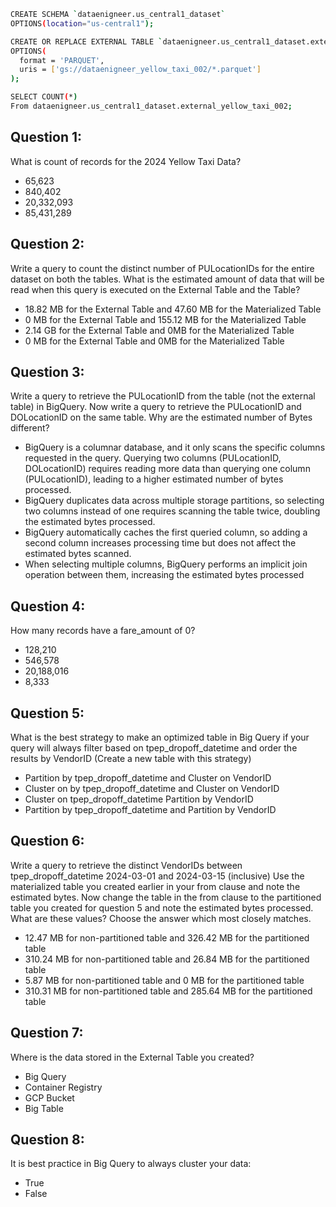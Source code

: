 ```bash
CREATE SCHEMA `dataenigneer.us_central1_dataset`
OPTIONS(location="us-central1");
```
```bash
CREATE OR REPLACE EXTERNAL TABLE `dataenigneer.us_central1_dataset.external_yellow_taxi_002`
OPTIONS(
  format = 'PARQUET',
  uris = ['gs://dataenigneer_yellow_taxi_002/*.parquet']
);
```
```bash
SELECT COUNT(*)
From dataenigneer.us_central1_dataset.external_yellow_taxi_002;
```

## Question 1: 

What is count of records for the 2024 Yellow Taxi Data?
* 65,623
* 840,402
* 20,332,093
* 85,431,289

## Question 2:

Write a query to count the distinct number of PULocationIDs for the entire dataset on both the tables. What is the estimated amount of data that will be read when this query is executed on the External Table and the Table?
* 18.82 MB for the External Table and 47.60 MB for the Materialized Table
* 0 MB for the External Table and 155.12 MB for the Materialized Table
* 2.14 GB for the External Table and 0MB for the Materialized Table
* 0 MB for the External Table and 0MB for the Materialized Table
  
## Question 3:

Write a query to retrieve the PULocationID from the table (not the external table) in BigQuery. Now write a query to retrieve the PULocationID and DOLocationID on the same table. Why are the estimated number of Bytes different?
* BigQuery is a columnar database, and it only scans the specific columns requested in the query. Querying two columns (PULocationID, DOLocationID) requires reading more data than querying one column (PULocationID), leading to a higher estimated number of bytes processed.
* BigQuery duplicates data across multiple storage partitions, so selecting two columns instead of one requires scanning the table twice, doubling the estimated bytes processed.
* BigQuery automatically caches the first queried column, so adding a second column increases processing time but does not affect the estimated bytes scanned.
* When selecting multiple columns, BigQuery performs an implicit join operation between them, increasing the estimated bytes processed

## Question 4:

How many records have a fare_amount of 0?
* 128,210
* 546,578
* 20,188,016
* 8,333

## Question 5: 

What is the best strategy to make an optimized table in Big Query if your query will always filter based on tpep_dropoff_datetime and order the results by VendorID (Create a new table with this strategy)
* Partition by tpep_dropoff_datetime and Cluster on VendorID
* Cluster on by tpep_dropoff_datetime and Cluster on VendorID
* Cluster on tpep_dropoff_datetime Partition by VendorID
* Partition by tpep_dropoff_datetime and Partition by VendorID

## Question 6: 

Write a query to retrieve the distinct VendorIDs between tpep_dropoff_datetime 2024-03-01 and 2024-03-15 (inclusive)
Use the materialized table you created earlier in your from clause and note the estimated bytes. Now change the table in the from clause to the partitioned table you created for question 5 and note the estimated bytes processed. What are these values?
Choose the answer which most closely matches.
* 12.47 MB for non-partitioned table and 326.42 MB for the partitioned table
* 310.24 MB for non-partitioned table and 26.84 MB for the partitioned table
* 5.87 MB for non-partitioned table and 0 MB for the partitioned table
* 310.31 MB for non-partitioned table and 285.64 MB for the partitioned table
  
## Question 7: 

Where is the data stored in the External Table you created?
* Big Query
* Container Registry
* GCP Bucket
* Big Table

## Question 8:

It is best practice in Big Query to always cluster your data:
* True
* False